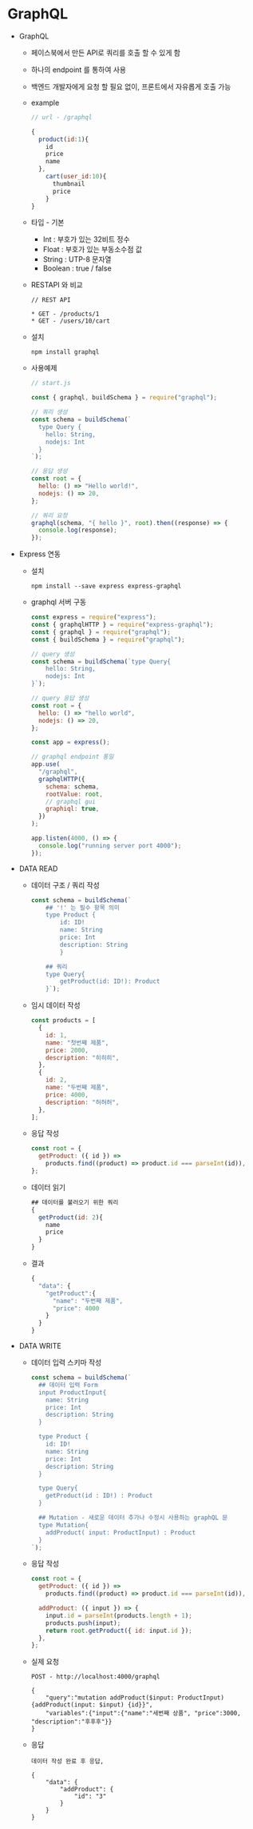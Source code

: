 # GraphQL

* GraphQL

    * 페이스북에서 만든 API로 쿼리를 호출 할 수 있게 함

    * 하나의 endpoint 를 통하여 사용

    * 백엔드 개발자에게 요청 할 필요 없이, 프론트에서 자유롭게 호출 가능

    * example

        ```javascript
        // url - /graphql
        
        {
          product(id:1){
            id
            price
            name
          },
            cart(user_id:10){
              thumbnail
              price
            }
        }
        ```

         

    * 타입 - 기본
      * Int : 부호가 있는 32비트 정수
      * Float : 부호가 있는 부동소수점 값
      * String : UTP-8 문자열
      * Boolean : true / false

    * RESTAPI 와 비교

        ```
        // REST API
        
        * GET - /products/1
        * GET - /users/10/cart
        ```

        

    * 설치

        ```shell
        npm install graphql
        ```

        

    * 사용예제

        ```javascript
        // start.js
        
        const { graphql, buildSchema } = require("graphql");
        
        // 쿼리 생성
        const schema = buildSchema(`
          type Query {
            hello: String,
            nodejs: Int
          }
        `);
        
        // 응답 생성
        const root = {
          hello: () => "Hello world!",
          nodejs: () => 20,
        };
        
        // 쿼리 요청
        graphql(schema, "{ hello }", root).then((response) => {
          console.log(response);
        });
        
        ```

    

* Express 연동

    *  설치

        ```shell
        npm install --save express express-graphql
        ```

    

    * graphql 서버 구동

      ```javascript
      const express = require("express");
      const { graphqlHTTP } = require("express-graphql");
      const { graphql } = require("graphql");
      const { buildSchema } = require("graphql");
      
      // query 생성
      const schema = buildSchema(`type Query{
          hello: String,
          nodejs: Int
      }`);
      
      // query 응답 생성
      const root = {
        hello: () => "hello world",
        nodejs: () => 20,
      };
      
      const app = express();
      
      // graphql endpoint 통일
      app.use(
        "/graphql",
        graphqlHTTP({
          schema: schema,
          rootValue: root,
          // graphql gui
          graphiql: true,
        })
      );
      
      app.listen(4000, () => {
        console.log("running server port 4000");
      });
      
      ```




* DATA READ

  * 데이터 구조 / 쿼리 작성

    ```javascript
    const schema = buildSchema(`
    	## '!' 는 필수 항목 의미
    	type Product {
    		id: ID!
    		name: String
    		price: Int
    		description: String
    		}
    
    	## 쿼리
    	type Query{
    		getProduct(id: ID!): Product
    	}`);
    ```

  * 임시 데이터 작성

    ```javascript
    const products = [
      {
        id: 1,
        name: "첫번째 제품",
        price: 2000,
        description: "히히히",
      },
      {
        id: 2,
        name: "두번째 제품",
        price: 4000,
        description: "허허허",
      },
    ];
    ```

  * 응답 작성

    ```javascript
    const root = {
      getProduct: ({ id }) =>
        products.find((product) => product.id === parseInt(id)),
    };
    ```

  * 데이터 읽기

    ```javascript
    ## 데이터를 불러오기 위한 쿼리
    {
      getProduct(id: 2){
        name
        price
      }
    }
    ```

  * 결과

    ```javascript
    {
      "data": {
        "getProduct":{
          "name": "두번째 제품",
          "price": 4000
        }
      }
    }
    ```

    

* DATA WRITE

  * 데이터 입력 스키마 작성

    ```javascript
    const schema = buildSchema(`
      ## 데이터 입력 Form
      input ProductInput{
        name: String
        price: Int
        description: String
      }
    
      type Product {
        id: ID!
        name: String
        price: Int
        description: String
      }
    
      type Query{
        getProduct(id : ID!) : Product
      }
    
      ## Mutation - 새로운 데이터 추가나 수정시 사용하는 graphQL 문
      type Mutation{
        addProduct( input: ProductInput) : Product
      }
    `);
    ```

  * 응답 작성

    ```javascript
    const root = {
      getProduct: ({ id }) =>
        products.find((product) => product.id === parseInt(id)),
    
      addProduct: ({ input }) => {
        input.id = parseInt(products.length + 1);
        products.push(input);
        return root.getProduct({ id: input.id });
      },
    };
    ```

  * 실제 요청

    ```
    POST - http://localhost:4000/graphql
    
    {
        "query":"mutation addProduct($input: ProductInput) {addProduct(input: $input) {id}}",
        "variables":{"input":{"name":"세번째 상품", "price":3000, "description":"후후후"}}
    }
    ```

  * 응답

    ```
    데이터 작성 완료 후 응답,
    
    {
        "data": {
            "addProduct": {
                "id": "3"
            }
        }
    }
    ```

    

